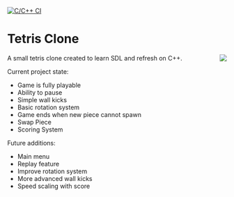 [![C/C++ CI](https://github.com/tjulich1/tetris-cpp/actions/workflows/c-cpp.yml/badge.svg)](https://github.com/tjulich1/tetris-cpp/actions/workflows/c-cpp.yml)

# Tetris Clone

<img align="right" src="https://user-images.githubusercontent.com/33639246/111414167-bbe06e80-869c-11eb-9988-e00579d45473.JPG">

A small tetris clone created to learn SDL and refresh on C++.

Current project state:
  - Game is fully playable
  - Ability to pause
  - Simple wall kicks
  - Basic rotation system
  - Game ends when new piece cannot spawn
  - Swap Piece
  - Scoring System
  
Future additions:
  - Main menu
  - Replay feature
  - Improve rotation system
  - More advanced wall kicks
  - Speed scaling with score
